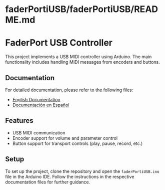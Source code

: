 # faderPortiUSB/faderPortiUSB/README.md

# FaderPort USB Controller

This project implements a USB MIDI controller using Arduino. The main functionality includes handling MIDI messages from encoders and buttons.

## Documentation

For detailed documentation, please refer to the following files:

- [English Documentation](docs/README_EN.md)
- [Documentación en Español](docs/README_ES.md)

## Features

- USB MIDI communication
- Encoder support for volume and parameter control
- Button support for transport controls (play, pause, record, etc.)

## Setup

To set up the project, clone the repository and open the `faderPortiUSB.ino` file in the Arduino IDE. Follow the instructions in the respective documentation files for further guidance.